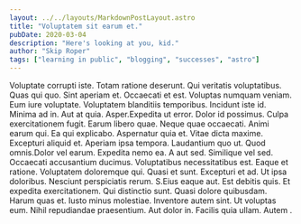 ```yaml
---
layout: ../../layouts/MarkdownPostLayout.astro
title: "Voluptatem sit earum et."
pubDate: 2020-03-04
description: "Here's looking at you, kid."
author: "Skip Roper"
tags: ["learning in public", "blogging", "successes", "astro"]
---
```


Voluptate corrupti iste. Totam ratione deserunt. Qui veritatis voluptatibus. Quas qui quo. Sint aperiam et. Occaecati et est. Voluptas numquam veniam. Eum iure voluptate. Voluptatem blanditiis temporibus. Incidunt iste id. Minima ad in. Aut at quia. Asper.Expedita ut error. Dolor id possimus. Culpa exercitationem fugit. Earum libero quae. Neque quae occaecati. Animi earum qui. Ea qui explicabo. Aspernatur quia et. Vitae dicta maxime. Excepturi aliquid et. Aperiam ipsa tempora. Laudantium quo ut. Quod omnis.Dolor vel earum. Expedita nemo ea. A aut sed. Similique vel sed. Occaecati accusantium ducimus. Voluptatibus necessitatibus est. Eaque et ratione. Voluptatem doloremque qui. Quasi et sunt. Excepturi et ad. Ut ipsa doloribus. Nesciunt perspiciatis rerum. S.Eius eaque aut. Est debitis quis. Et expedita exercitationem. Qui distinctio sunt. Quasi dolore quibusdam. Harum quas et. Iusto minus molestiae. Inventore autem sint. Ut voluptas eum. Nihil repudiandae praesentium. Aut dolor in. Facilis quia ullam. Autem .

